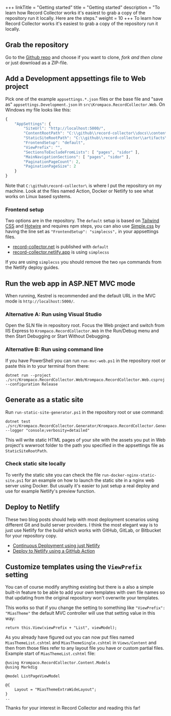 +++
linkTitle = "Getting started"
title = "Getting started"
description = "To learn how Record Collector works it's easiest to grab a copy of the repository run it locally. Here are the steps."
weight = 10
+++
To learn how Record Collector works it's easiest to grab a copy of the repository run it locally.

## Grab the repository

Go to the [Github repo](https://github.com/krompaco/record-collector) and choose if you want to clone, _fork and then clone_ or just download as a ZIP-file.

## Add a Development appsettings file to Web project

Pick one of the example `appsettings.*.json` files or the base file and "save as" `appsettings.Development.json` in `src\Krompaco.RecordCollector.Web`. On Windows my file looks like this:

```js
{
	"AppSettings": {
		"SiteUrl": "http://localhost:5000/",
		"ContentRootPath": "C:\\github\\record-collector\\docs\\content-record-collector-net\\",
		"StaticSiteRootPath": "C:\\github\\record-collector\\artifacts\\static-site\\",
		"FrontendSetup": "default",
		"ViewPrefix": "",
		"SectionsToExcludeFromLists": [ "pages", "sidor" ],
		"MainNavigationSections": [ "pages", "sidor" ],
		"PaginationPageCount": 2,
		"PaginationPageSize": 2
	}
}
```

Note that `C:\github\record-collector\` is where I put the repository on my machine. Look at the files named Action, Docker or Netlify to see what works on Linux based systems.

### Frontend setup

Two options are in the repository. The `default` setup is based on [Tailwind CSS](https://tailwindcss.com/) and [Hotwire](https://hotwired.dev/) and requires npm steps, you can also use [Simple.css](https://simplecss.org/) by having the line set as `"FrontendSetup": "simplecss",` in your appsettings files.

* [record-collector.net](https://record-collector.net/) is published with `default`
* [record-collector.netlify.app](https://record-collector.netlify.app/) is using `simplecss`

If you are using `simplecss` you should remove the two `npm` commands from the Netlify deploy guides.

## Run the web app in ASP.NET MVC mode

When running, Kestrel is recommended and the default URL in the MVC mode is `http://localhost:5000/`.

### Alternative A: Run using Visual Studio

Open the SLN file in repository root. Focus the Web project and switch from IIS Express to `Krompaco.RecordCollector.Web` in the Run/Debug menu and then Start Debugging or Start Without Debugging.

### Alternative B: Run using command line

If you have PowerShell you can run `run-mvc-web.ps1` in the repository root or paste this in to your terminal from there:

```
dotnet run --project ./src/Krompaco.RecordCollector.Web/Krompaco.RecordCollector.Web.csproj --configuration Release
```

## Generate as a static site

Run `run-static-site-generator.ps1` in the repository root or use command:

```
dotnet test ./src/Krompaco.RecordCollector.Generator/Krompaco.RecordCollector.Generator.csproj --logger "console;verbosity=detailed"
```

This will write static HTML pages of your site with the assets you put in Web project's wwwroot folder to the path you specified in the appsettings file as `StaticSiteRootPath`.

### Check static site locally

To verify the static site you can check the file `run-docker-nginx-static-site.ps1` for an example on how to launch the static site in a nginx web server using Docker. But usually it's easier to just setup a real deploy and use for example Netlify's preview function.

## Deploy to Netlify

These two blog posts should help with most deployment scenarios using different Git and build server providers. I think the most elegant way is to just use Netlify for the build which works with GitHub, GitLab, or Bitbucket for your repository copy.

* [Continuous Deployment using just Netlify](/en/updates/continuous-deployment-using-just-netlify/)
* [Deploy to Netlify using a GitHub Action](/en/updates/deploy-to-netlify-using-a-github-action/)

## Customize templates using the `ViewPrefix` setting

You can of course modify anything existing but there is a also a simple built-in feature to be able to add your own templates with own file names so that updating from the original repository won't overwrite your templates.

This works so that if you change the setting to something like `"ViewPrefix": "MiasTheme"` the default MVC controller will use that setting value in this way:

```
return this.View(viewPrefix + "List", viewModel);
```

As you already have figured out you can now put files named `MiasThemeList.cshtml` and `MiasThemeSingle.cshtml` in `Views/Content` and then from those files refer to any layout file you have or custom partial files. Example start of `MiasThemeList.cshtml` file:

```
@using Krompaco.RecordCollector.Content.Models
@using Markdig

@model ListPageViewModel

@{
	Layout = "MiasThemeExtraWideLayout";
}
..
```

Thanks for your interest in Record Collector and reading this far!